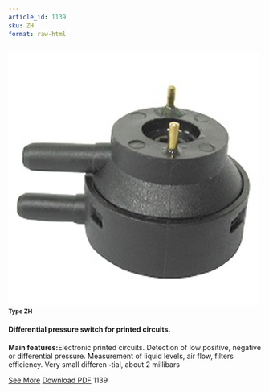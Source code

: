 ```yaml
---
article_id: 1139
sku: ZH
format: raw-html
---
```

 <img src="../new-images/ZH.jpg" class="card-imgs mb-2">
 <small class="text-grey mb-2"><b>Type ZH</b> </small>
 <h4>Differential pressure switch for printed circuits.</h4>
 <p><b>Main features:</b>Electronic printed circuits. Detection of low positive, negative or differential pressure. Measurement of liquid levels, air flow, filters efficiency. Very small differen&#xAC;tial, about 2 millibars</p>
 <div class="btns">
 <a href="../en/differential_pressure_switch-type-zh.html" class="btn-red">See More</a>
 <a href="../en/pdf/5-47Miniature low differential pressure switches for 5 mm pitch printed circuit boards Slow action contact20130704.pdf " target="_blank" class="btn-red">Download PDF</a>
 <!-- <a href="http://www.ultimheat.com/cat5.html" target="_blank" class="access-link"> Access full catalogue <i class="fa fa-external-link" aria-hidden="true"></i> </a> -->
 <span class="number-btn">1139</span>
 </div>
 